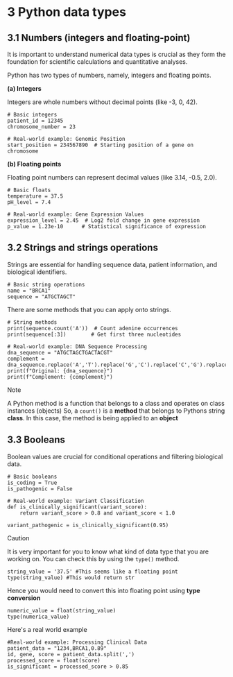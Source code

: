 # 3 Python data types

## 3.1 Numbers (integers and floating-point)

It is important to understand numerical data types is crucial as they form the foundation for scientific calculations and quantitative analyses. 

Python has two types of numbers, namely, integers and floating points. 

**(a) Integers**

Integers are whole numbers without decimal points (like -3, 0, 42).

```
# Basic integers
patient_id = 12345
chromosome_number = 23

# Real-world example: Genomic Position
start_position = 234567890  # Starting position of a gene on chromosome
```

**(b) Floating points**

Floating point numbers can represent decimal values (like 3.14, -0.5, 2.0).

```
# Basic floats
temperature = 37.5
pH_level = 7.4

# Real-world example: Gene Expression Values
expression_level = 2.45  # Log2 fold change in gene expression
p_value = 1.23e-10      # Statistical significance of expression
```

## 3.2 Strings and strings operations

Strings are essential for handling sequence data, patient information, and biological identifiers.

```
# Basic string operations
name = "BRCA1"
sequence = "ATGCTAGCT"
```

There are some methods that you can apply onto strings. 

```
# String methods
print(sequence.count('A'))  # Count adenine occurrences
print(sequence[:3])        # Get first three nucleotides

# Real-world example: DNA Sequence Processing
dna_sequence = "ATGCTAGCTGACTACGT"
complement = dna_sequence.replace('A','T').replace('G','C').replace('C','G').replace('T','A')
print(f"Original: {dna_sequence}")
print(f"Complement: {complement}")
```

> [!NOTE]
> A Python method is a function that belongs to a class and operates on class instances (objects)
> So, a `count()` is a **method** that belongs to Pythons string **class**.
> In this case, the method is being applied to an **object**

## 3.3 Booleans

Boolean values are crucial for conditional operations and filtering biological data.

```
# Basic booleans
is_coding = True
is_pathogenic = False

# Real-world example: Variant Classification
def is_clinically_significant(variant_score):
    return variant_score > 0.8 and variant_score < 1.0

variant_pathogenic = is_clinically_significant(0.95)
```

> [!CAUTION]
> It is very important for you to know what kind of data type that you are working on.
> You can check this by using the `type()` method.
>
> ```
> string_value = '37.5' #This seems like a floating point
> type(string_value) #This would return str
> ```
>
> Hence you would need to convert this into floating point using **type conversion**
>
> ```
> numeric_value = float(string_value)
> type(numerica_value)
> ```
> 
> Here's a real world example
> 
> ```
> #Real-world example: Processing Clinical Data
> patient_data = "1234,BRCA1,0.89"
> id, gene, score = patient_data.split(',')
> processed_score = float(score)
> is_significant = processed_score > 0.85
> ```


